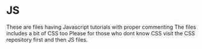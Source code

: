 # JS
These are files having Javascript tutorials with proper commenting
The files includes a bit of CSS too
Please for those who dont know CSS visit the CSS repository first and then JS files.

